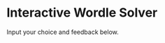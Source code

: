 # Interactive Wordle Solver

Input your choice and feedback below.

<script src="wordle_helper.js"> </script>
